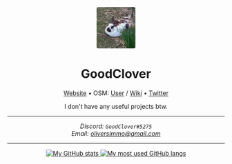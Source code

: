 <div align="center">
    <img src="Summer.jpg" height="96px" style="border-radius: 4px;" title="A picture of my rabbit Summer being a loaf"/>
    <h1>GoodClover</h1>
    <p>
        <a id="Website" href="https://goodclover.xyz">Website</a>
        •
        <span>
            OSM:
            <a id="OSM User" href="https://www.openstreetmap.org/user/GoodClover">User</a>
            /
            <a id="OSM Wiki" href="https://wiki.openstreetmap.org/wiki/User:GoodClover">Wiki</a>
        </span>
        •
        <a id="Twitter" href="https://twitter.com/_GoodClover_">Twitter</a>
    </p>
    <p>I don't have any useful projects btw.</p>
    <hr/>
    <address>
        <label for="Discord">Discord:</label>
        <code id="Discord">GoodClover#5275</code>
        <br/>
        <label for="Email">Email:</label>
        <a id="Email" href="mailto:oliversimmo@gmail.com">oliversimmo@gmail.com</a>
    </address>
    <hr/>
    <a href="https://github.com/anuraghazra/github-readme-stats">
        <img height="128px" src="https://github-readme-stats.vercel.app/api?username=GoodClover&theme=dark" alt="My GitHub stats"/>
    </a>
    <a href="https://github.com/anuraghazra/github-readme-stats">
        <img height="128px" src="https://github-readme-stats.vercel.app/api/top-langs/?username=GoodClover&theme=dark" alt="My most used GitHub langs"/>
    </a>
</div>

